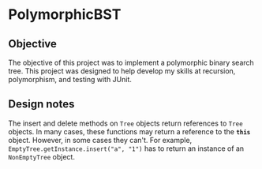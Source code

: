 # PolymorphicBST

## Objective
The objective of this project was to implement a polymorphic binary search tree. This project was designed to help develop my skills at recursion, polymorphism, and testing with JUnit.

## Design notes
The insert and delete methods on `Tree` objects return references to `Tree` objects. In many cases, these functions may return a reference to the **`this`** object. However, in some cases they can't. For example, `EmptyTree.getInstance.insert("a", "1")` has to return an instance of an `NonEmptyTree` object.
